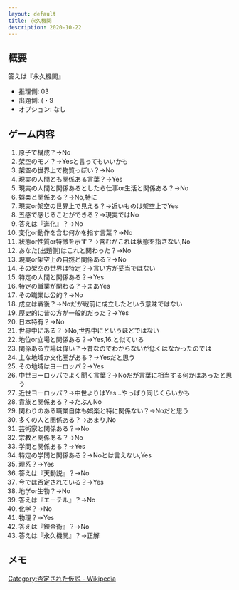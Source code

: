 ```yaml
---
layout: default
title: 永久機関
description: 2020-10-22
---
```


## 概要

答えは『永久機関』

- 推理側: 03
- 出題側: (・9
- オプション: なし

## ゲーム内容

1. 原子で構成？→No
2. 架空のモノ？→Yesと言ってもいいかも
3. 架空の世界上で物質っぽい？→No
4. 現実の人間とも関係ある言葉？→Yes
5. 現実の人間と関係あるとしたら仕事or生活と関係ある？→No
6. 娯楽と関係ある？→No,特に
7. 現実or架空の世界上で見える？→近いものは架空上でYes
8. 五感で感じることができる？→現実ではNo
9. 答えは『進化』？→No
10. 変化or動作を含む何かを指す言葉？→No
11. 状態or性質or特徴を示す？→含むがこれは状態を指さない,No
12. あなた(出題側)はこれと関わった？→No
13. 現実or架空上の自然と関係ある？→No
14. その架空の世界は特定？→言い方が妥当ではない
15. 特定の人間と関係ある？→Yes
16. 特定の職業が関わる？→まあYes
17. その職業は公的？→No
18. 成立は戦後？→Noだが戦前に成立したという意味ではない
19. 歴史的に昔の方が一般的だった？→Yes
20. 日本特有？→No
21. 世界中にある？→No,世界中にというほどではない
22. 地位or立場と関係ある？→Yes,16.と似ている
23. 関係ある立場は偉い？→昔なのでわからないが低くはなかったのでは
24. 主な地域か文化圏がある？→Yesだと思う
25. その地域はヨーロッパ？→Yes
26. 中世ヨーロッパでよく聞く言葉？→Noだが言葉に相当する何かはあったと思う
27. 近世ヨーロッパ？→中世よりはYes…やっぱり同じくらいかも
28. 貴族と関係ある？→たぶんNo
29. 関わりのある職業自体も娯楽と特に関係ない？→Noだと思う
30. 多くの人と関係ある？→あまり,No
31. 芸術家と関係ある？→No
32. 宗教と関係ある？→No
33. 学問と関係ある？→Yes
34. 特定の学問と関係ある？→Noとは言えない,Yes
35. 理系？→Yes
36. 答えは『天動説』？→No
37. 今では否定されている？→Yes
38. 地学or生物？→No
39. 答えは『エーテル』？→No
40. 化学？→No
41. 物理？→Yes
42. 答えは『錬金術』？→No
43. 答えは『永久機関』？→正解

## メモ

[Category:否定された仮説 - Wikipedia](https://ja.wikipedia.org/wiki/Category:%E5%90%A6%E5%AE%9A%E3%81%95%E3%82%8C%E3%81%9F%E4%BB%AE%E8%AA%AC)
